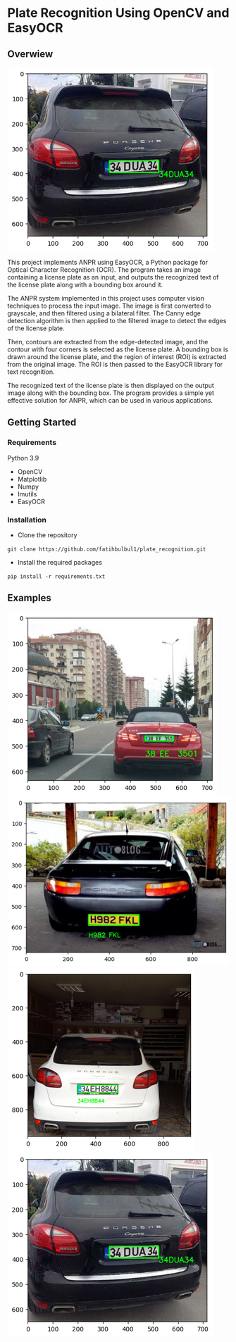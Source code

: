 # Plate Recognition Using OpenCV and EasyOCR

## Overwiew

![](images/screenshot.png)

This project implements ANPR using EasyOCR, a Python package for Optical Character Recognition (OCR). The program takes an image containing a license plate as an input, and outputs the recognized text of the license plate along with a bounding box around it.

The ANPR system implemented in this project uses computer vision techniques to process the input image. The image is first converted to grayscale, and then filtered using a bilateral filter. The Canny edge detection algorithm is then applied to the filtered image to detect the edges of the license plate.

Then, contours are extracted from the edge-detected image, and the contour with four corners is selected as the license plate. A bounding box is drawn around the license plate, and the region of interest (ROI) is extracted from the original image. The ROI is then passed to the EasyOCR library for text recognition.

The recognized text of the license plate is then displayed on the output image along with the bounding box. The program provides a simple yet effective solution for ANPR, which can be used in various applications.

## Getting Started

### Requirements

Python 3.9

- OpenCV
- Matplotlib
- Numpy
- Imutils
- EasyOCR

### Installation

- Clone the repository

`git clone https://github.com/fatihbulbul1/plate_recognition.git`

- Install the required packages

`pip install -r requirements.txt`

## Examples

![](images/scr1.png)
![](images/scr3.png)
![](images/scr4.png)
![](images/screenshot.png)
